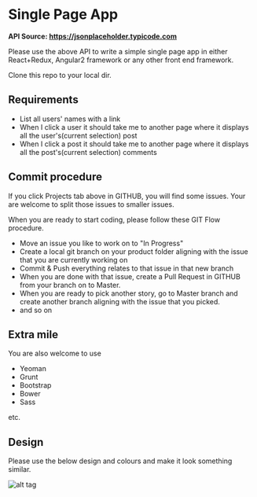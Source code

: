 # Single Page App

**API Source: https://jsonplaceholder.typicode.com**

Please use the above API to write a simple single page app in either React+Redux, Angular2 framework or any other front end framework.

Clone this repo to your local dir.

## Requirements

- List all users' names with a link
- When I click a user it should take me to another page where it displays all the user's(current selection) post
- When I click a post it should take me to another page where it displays all the post's(current selection) comments

## Commit procedure

If you click Projects tab above in GITHUB, you will find some issues. Your are welcome to split those issues to smaller issues. 

When you are ready to start coding, please follow these GIT Flow procedure.

- Move an issue you like to work on to "In Progress"
- Create a local git branch on your product folder aligning with the issue that you are currently working on
- Commit & Push everything relates to that issue in that new branch
- When you are done with that issue, create a Pull Request in GITHUB from your branch on to Master. 
- When you are ready to pick another story, go to Master branch and create another branch aligning with the issue that you picked.
- and so on

## Extra mile

You are also welcome to use

- Yeoman
- Grunt
- Bootstrap
- Bower
- Sass

etc.

## Design
Please use the below design and colours and make it look something similar.

![alt tag](http://weraiseapp.com.s3.amazonaws.com/Collobos.png)
